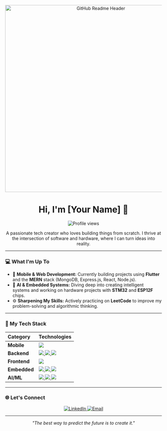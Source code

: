 <p align="center">
  <img src="https://user-images.githubusercontent.com/97960300/150148705-d143c7b7-68b4-4e20-94f4-5b486307a33f.gif" alt="GitHub Readme Header" width="600" />
</p>

<h1 align="center">Hi, I'm [Your Name] 👋</h1>

<div align="center">
  <img src="https://komarev.com/ghpvc/?username=your-username&color=blueviolet" alt="Profile views" />
</div>

<p align="center">
  A passionate tech creator who loves building things from scratch. I thrive at the intersection of software and hardware, where I can turn ideas into reality.
</p>

---

### 💻 What I'm Up To

- 📱 **Mobile & Web Development:** Currently building projects using **Flutter** and the **MERN** stack (MongoDB, Express.js, React, Node.js).
- 🤖 **AI & Embedded Systems:** Diving deep into creating intelligent systems and working on hardware projects with **STM32** and **ESP12F** chips.
- ⚙️ **Sharpening My Skills:** Actively practicing on **LeetCode** to improve my problem-solving and algorithmic thinking.

---

### 🌱 My Tech Stack

| Category | Technologies |
| :--- | :--- |
| **Mobile** | <a href="https://flutter.dev/"> <img src="https://img.shields.io/badge/Flutter-02569B?style=flat&logo=flutter&logoColor=white" /> </a> |
| **Backend** | <a href="https://nodejs.org/"> <img src="https://img.shields.io/badge/Node.js-339933?style=flat&logo=nodedotjs&logoColor=white" /> </a> <a href="https://expressjs.com/"> <img src="https://img.shields.io/badge/Express.js-000000?style=flat&logo=express&logoColor=white" /> </a> <a href="https://www.mongodb.com/"> <img src="https://img.shields.io/badge/MongoDB-47A248?style=flat&logo=mongodb&logoColor=white" /> </a> |
| **Frontend** | <a href="https://react.dev/"> <img src="https://img.shields.io/badge/React-61DAFB?style=flat&logo=react&logoColor=white" /> </a> |
| **Embedded** | <a href="https://www.st.com/en/microcontrollers-microprocessors/stm32-32-bit-arm-cortex-mcus.html"> <img src="https://img.shields.io/badge/STM32-003D99?style=flat&logo=stmicroelectronics&logoColor=white" /> </a> <a href="https://www.espressif.com/en/products/socs/esp32"> <img src="https://img.shields.io/badge/ESP12F-E64B4B?style=flat&logo=espressif&logoColor=white" /> </a> <a href="https://www.cplusplus.com/"> <img src="https://img.shields.io/badge/C%2B%2B-00599C?style=flat&logo=cplusplus&logoColor=white" /> </a> |
| **AI/ML** | <a href="https://www.python.org/"> <img src="https://img.shields.io/badge/Python-3776AB?style=flat&logo=python&logoColor=white" /> </a> <a href="https://scikit-learn.org/stable/"> <img src="https://img.shields.io/badge/scikit--learn-F7931E?style=flat&logo=scikit-learn&logoColor=white" /> </a> <a href="https://pytorch.org/"> <img src="https://img.shields.io/badge/PyTorch-EE4C2C?style=flat&logo=pytorch&logoColor=white" /> </a> |


---

### 🌐 Let's Connect

<p align="center">
  <a href="https://www.linkedin.com/in/your-linkedin-profile" target="_blank">
    <img src="https://img.shields.io/badge/LinkedIn-0077B5?style=for-the-badge&logo=linkedin&logoColor=white" alt="LinkedIn" />
  </a>
  <a href="mailto:your.email@example.com">
    <img src="https://img.shields.io/badge/Email-D14836?style=for-the-badge&logo=gmail&logoColor=white" alt="Email" />
  </a>
</p>

---

<p align="center">
  <i>"The best way to predict the future is to create it."</i>
</p>
